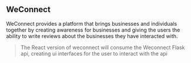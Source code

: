 ## WeConnect
WeConnect provides a platform that brings businesses and individuals together by creating awareness for businesses and giving the users the ability to write reviews about the businesses they have interacted with.

> The React version of weconnect will consume the Weconnect Flask api, creating ui interfaces for the user to interact with the api
